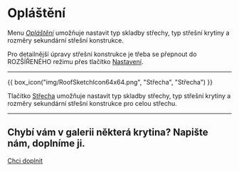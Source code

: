 
<h1>Opláštění</h1>

  <p>Menu <u><i>Opláštění</i></u> umožňuje nastavit typ skladby střechy, typ střešní krytiny a rozměry sekundární střešní konstrukce.</p>

  <p>Pro detailnější úpravy střešní konstrukce je třeba se přepnout do ROZŠÍŘENÉHO režimu přes tlačítko <u>Nastavení</u>.</p>

  <hr class="main"> <!-- Vodorovná čára jako oddělovač sekce -->

{{ box_icon("img/RoofSketchIcon64x64.png", "Střecha", "Střecha") }}

  <p>Tlačítko <u>Střecha</u> umožňuje nastavit typ skladby střechy, typ střešní krytiny a rozměry sekundární střešní konstrukce pro celou střechu.</p>

  <hr class="main"> <!-- Vodorovná čára jako oddělovač sekce -->

<h2>Chybí vám v galerii některá krytina? Napište nám, doplníme ji.</h2>
<a href="mailto:jiri.podval@histruct.com?subject=Dotaz na HiStruct konfigurátor budov" class="btn">
  Chci doplnit
</a>

<!-- product: HiStruct Roofs -->

